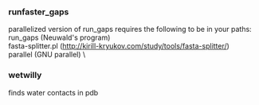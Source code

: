 ### runfaster_gaps
parallelized version of run_gaps
requires the following to be in your paths: \
run_gaps (Neuwald's program) \
fasta-splitter.pl (http://kirill-kryukov.com/study/tools/fasta-splitter/) \
parallel (GNU parallel) \

### wetwilly
finds water contacts in pdb


